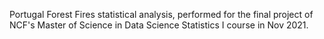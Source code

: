 Portugal Forest Fires statistical analysis, performed for the final project of NCF's Master of Science in Data Science Statistics I course in Nov 2021.

